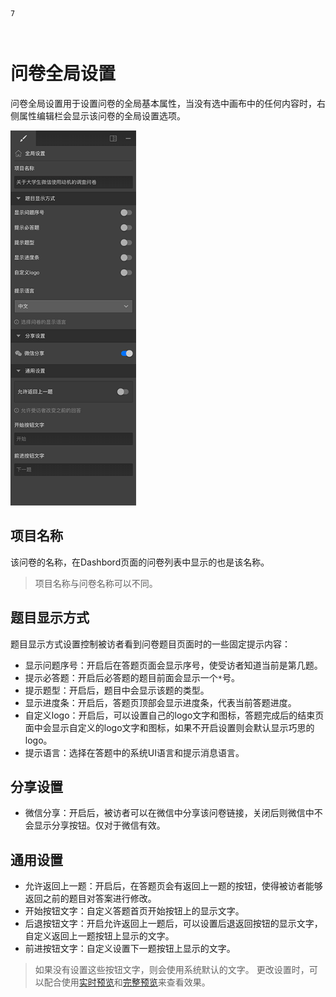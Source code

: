```index
7
```
```tag

```
```summary

```
# 问卷全局设置

问卷全局设置用于设置问卷的全局基本属性，当没有选中画布中的任何内容时，右侧属性编辑栏会显示该问卷的全局设置选项。

<img src='./images/global-setting.png' height='600'>

## 项目名称
该问卷的名称，在Dashbord页面的问卷列表中显示的也是该名称。
> 项目名称与问卷名称可以不同。

## 题目显示方式
题目显示方式设置控制被访者看到问卷题目页面时的一些固定提示内容：
+ 显示问题序号：开启后在答题页面会显示序号，使受访者知道当前是第几题。
+ 提示必答题：开启后必答题的题目前面会显示一个`*`号。
+ 提示题型：开启后，题目中会显示该题的类型。
+ 显示进度条：开启后，答题页顶部会显示进度条，代表当前答题进度。
+ 自定义logo：开启后，可以设置自己的logo文字和图标，答题完成后的结束页面中会显示自定义的logo文字和图标，如果不开启设置则会默认显示巧思的logo。
+ 提示语言：选择在答题中的系统UI语言和提示消息语言。

## 分享设置
+ 微信分享：开启后，被访者可以在微信中分享该问卷链接，关闭后则微信中不会显示分享按钮。仅对于微信有效。

## 通用设置
+ 允许返回上一题：开启后，在答题页会有返回上一题的按钮，使得被访者能够返回之前的题目对答案进行修改。
+ 开始按钮文字：自定义答题首页开始按钮上的显示文字。
+ 后退按钮文字：开启允许返回上一题后，可以设置后退返回按钮的显示文字，自定义返回上一题按钮上显示的文字。
+ 前进按钮文字：自定义设置下一题按钮上显示的文字。

> 如果没有设置这些按钮文字，则会使用系统默认的文字。
> 更改设置时，可以配合使用[实时预览](../preview/realtime.md)和[完整预览](../preview/full.md)来查看效果。





